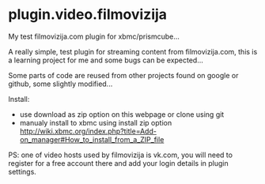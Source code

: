 plugin.video.filmovizija
========================

My test filmovizija.com plugin for xbmc/prismcube...

A really simple, test plugin for streaming content from filmovizija.com, this is a learning project for me and some bugs can be expected...

Some parts of code are reused from other projects found on google or github, some slightly modified...


Install: 

- use download as zip option on this webpage or clone using git
- manualy install to xbmc using install zip option http://wiki.xbmc.org/index.php?title=Add-on_manager#How_to_install_from_a_ZIP_file


PS: one of video hosts used by filmovizija is vk.com, you will need to register for a free account there and add your login details in plugin settings.
